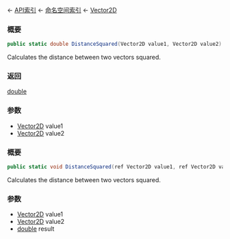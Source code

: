 ← [API索引](Api-Index) ← [命名空间索引](Namespace-Index) ← [Vector2D](VRageMath.Vector2D)

### 概要

```csharp
public static double DistanceSquared(Vector2D value1, Vector2D value2)
```

Calculates the distance between two vectors squared.

### 返回

[double](https://docs.microsoft.com/en-us/dotnet/api/System.Double?view=netframework-4.6)

### 参数

* [Vector2D](VRageMath.Vector2D) value1
* [Vector2D](VRageMath.Vector2D) value2
### 概要

```csharp
public static void DistanceSquared(ref Vector2D value1, ref Vector2D value2, out double result)
```

Calculates the distance between two vectors squared.

### 参数

* [Vector2D](VRageMath.Vector2D) value1
* [Vector2D](VRageMath.Vector2D) value2
* [double](https://docs.microsoft.com/en-us/dotnet/api/System.Double?view=netframework-4.6) result
